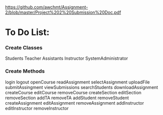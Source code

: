 https://github.com/awchmt/Assignment-2/blob/master/Project%202%20Submission%20Doc.pdf

# To Do List:

### Create Classes
Students
Teacher Assistants
Instructor
SystemAdministrator

### Create Methods
login
logout
openCourse
readAssignment
selectAssignment
uploadFile
submitAssingment
viewSubmissions
searchStudents
downloadAssignment
createCourse
editCourse
removeCourse
createSection
editSection
removeSection
addTA
removeTA
addStudent
removeStudent
createAssignment
editAssignment
removeAssignment
addInstructor
editInstructor
removeInstructor
